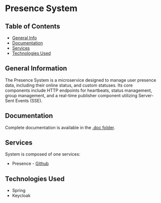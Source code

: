# Presence System

## Table of Contents
* [General Info](#general-information)
* [Documentation](#documentation)
* [Services](#services)
* [Technologies Used](#technologies-used)

## General Information
The Presence System is a microservice designed to manage user presence data, including their online status, and custom statuses.
Its core components include HTTP endpoints for heartbeats, status management, group management, and a real-time publisher component utilizing Server-Sent Events (SSE).

## Documentation
Complete documentation is available in the [.doc folder](./.doc/doc.md).

## Services
System is composed of one services:
- Presence - [Github](https://github.com/dawidbladek0831/f23-presence)

## Technologies Used
- Spring
- Keycloak